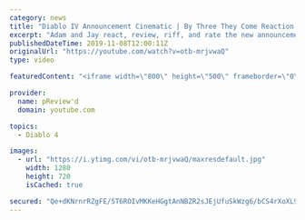 ```yaml
---
category: news
title: "Diablo IV Announcement Cinematic | By Three They Come Reaction / Review / Rating"
excerpt: "Adam and Jay react, review, riff, and rate the new announcement cinematic everyone wanted to see last year at Blizzcon, Diablo IV 'By Three They Come'."
publishedDateTime: 2019-11-08T12:00:11Z
originalUrl: "https://youtube.com/watch?v=otb-mrjvwaQ"
type: video

featuredContent: "<iframe width=\"800\" height=\"500\" frameborder=\"0\" src=\"https://www.youtube.com/embed/otb-mrjvwaQ\" allow=\"accelerometer; autoplay; encrypted-media; gyroscope; picture-in-picture\" allowfullscreen></iframe>"

provider:
  name: pReview'd
  domain: youtube.com

topics:
  - Diablo 4

images:
  - url: "https://i.ytimg.com/vi/otb-mrjvwaQ/maxresdefault.jpg"
    width: 1280
    height: 720
    isCached: true

secured: "Qe+dKNrnrRZgFE/5T6ROIvMKKeHGgtAnNBZR2sJEjUfuSkWzg6/bCS4rXoXL9gylp4TcTuq4L8SzJDHsfd6q+zSBJz44vn3/+PqKa3+GDL9pBR8QZfKkVpV6UKqVruZiq4h3QzxdGXwN5Ic11jUJndb6HF+375aOx5+z0w5LZvl8B2wRmATej8HqAmXpTShV3RuQDmn/gASSG5bGkDo205V/1+Tf6acuRoeBlS5TkGlfaFljKrr+2ZpEt6fDU8A5e7Np+N0Kb0PkCRpGZHths0/xZD2jvyl1UCN6Jw7u/oz4LXIBCHNq7QgI6LOLwj9wel29n1FFonshrzlHG3AnSGIy+pirSKBrq+PmWY60g2gYjZkievWMWqSwUh/vHLiiw6je6vYzrZUhglw7wGQG5ZATyyVQhkLMoA00oIsaJYG1zXC4CPv9LVZXcqVCU4Ca;CcDQn630zP9cFaK++/Ddfg=="
---
```


